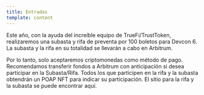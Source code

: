 ```yaml
---
title: Entradas
template: content
---
```


Este año, con la ayuda del increíble equipo de TrueFi/TrustToken, realizaremos una subasta y rifa de preventa por 100 boletos para Devcon 6. La subasta y la rifa en su totalidad se llevarán a cabo en Arbitrum.

Por lo tanto, solo aceptaremos criptomonedas como método de pago. Recomendamos transferir fondos a Arbitrum con anticipación si desea participar en la Subasta/Rifa. Todos los que participen en la rifa y la subasta obtendrán un POAP NFT para indicar su participación. El sitio para la rifa y la subasta se puede encontrar aquí.